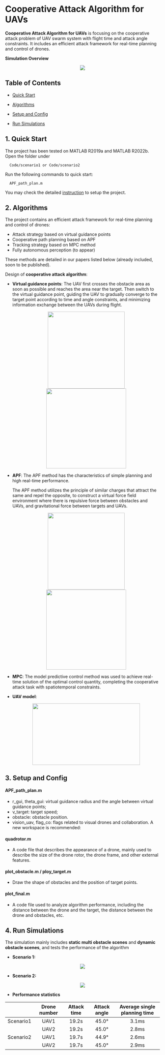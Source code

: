 # Cooperative Attack Algorithm for UAVs

**Cooperative Attack Algorithm for UAVs** is focusing on the cooperative attack problem of UAV swarm system with flight time and attack angle constraints. It includes an efficient attack framework for real-time planning and control of drones. 



**Simulation Overview**

<p align="center">
  <img src="files/overview.gif"/>
</p>




## Table of Contents

* [Quick Start](#1-Quick-Start)

* [Algorithms](#2-Algorithms)

* [Setup and Config](#3-Setup-and-Config)

* [Run Simulations](#4-run-simulations)

  


## 1. Quick Start

The project has been tested on MATLAB R2019a and MATLAB R2022b. Open the folder under 

```
  Code/scenario1 or Code/scenario2
```

Run the following commands to quick start:

```
  APF_path_plan.m
```

You may check the detailed [instruction](#3-setup-and-config) to setup the project. 



## 2. Algorithms

The project contains an efficient attack framework for real-time planning and control of drones:
* Attack strategy based on virtual guidance points
* Cooperative path planning based on APF
* Tracking strategy based on MPC method
* Fully autonomous perception (to appear)

These methods are detailed in our papers listed below (already included, soon to be published). 


Design of __cooperative attack algorithm__:

- __Virtual guidance points__: The UAV first crosses the obstacle area as soon as possible and reaches the area near the target. Then switch to the virtual guidance point, guiding the UAV to gradually converge to the target point according to time and angle constraints, and minimizing information exchange between the UAVs during flight.

  <p align="center">
    <img src="files/virtual1.png" width = "250" height = "250"/>
      <img src="files/virtual2.png" width = "260" height = "260"/>
  </p>

- __APF__: The APF method has the characteristics of simple planning and high real-time performance. 
  
  The APF method utilizes the principle of similar charges that attract the same and repel the opposite, to construct a virtual force field environment where there is repulsive force between obstacles and UAVs, and gravitational force between targets and UAVs.
  
  <p align="center">
    <img src="files/APF1.png" width = "250" height = "250"/>
      <img src="files/APF2.png" width = "260" height = "260"/>
  </p>
  
- __MPC__: The model predictive control method was used to achieve real-time solution of the optimal control quantity, completing the cooperative attack task with spatiotemporal constraints. 

- __UAV model__: 

  <p align="center">
    <img src="files/model.png" width = "350" height = "200"/>
  </p>

  


## 3. Setup and Config

#### APF_path_plan.m

- r_gui, theta_gui: virtual guidance radius and the angle between virtual guidance points;
- v_target: target speed;
- obstacle: obstacle position.
- vision_uav, flag_co: flags related to visual drones and collaboration. A new workspace is recommended:

#### quadrotor.m

- A code file that describes the appearance of a drone, mainly used to describe the size of the drone rotor, the drone frame, and other external features.

#### plot_obstacle.m / ploy_target.m

- Draw the shape of obstacles and the position of target points.

#### plot_final.m

- A code file used to analyze algorithm performance, including the distance between the drone and the target, the distance between the drone and obstacles, etc.



## 4. Run Simulations

The simulation mainly includes __static multi obstacle scenes__ and __dynamic obstacle scenes__, and tests the performance of the algorithm

- __Scenario 1:__

<p align="center">
  <img src="files/scenario1.gif"/>
</p>

- __Scenario 2:__

<p align="center">
  <img src="files/scenario2.gif"/>
</p>

- __Performance statistics__

|           | Drone number | Attack time | Attack angle | Average single planning time |
| :-------: | :----------: | :---------: | :----------: | :--------------------------: |
| Scenario1 |     UAV1     |    19.2s    |    45.0°     |            3.1ms             |
|           |     UAV2     |    19.2s    |    45.0°     |            2.8ms             |
| Scenario2 |     UAV1     |    19.7s    |    44.9°     |            2.6ms             |
|           |     UAV2     |    19.7s    |    45.0°     |            2.9ms             |

